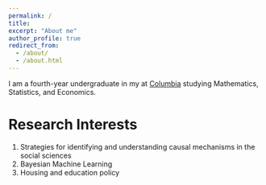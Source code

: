 ```yaml
---
permalink: /
title:
excerpt: "About me"
author_profile: true
redirect_from:
  - /about/
  - /about.html
---
```


I am a fourth-year undergraduate in my at [Columbia](https://www.college.columbia.edu/) studying Mathematics, Statistics, and Economics.

Research Interests
======
1. Strategies for identifying and understanding causal mechanisms in the social sciences
1. Bayesian Machine Learning
1. Housing and education policy
